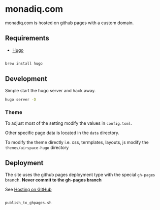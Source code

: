 # monadiq.com

monadiq.com is hosted on github pages with a custom domain.

## Requirements

* [Hugo](https://gohugo.io/getting-started/installing/)

```sh

brew install hugo

```

## Development

Simple start the hugo server and hack away.

```sh
hugo server -D

```

### Theme 
To adjust most of the setting modify the values in `config.toml`.

Other specific page data is located in the `data` directory.

To modify the theme directly i.e. css, termplates, layouts, js modify the `themes/airspace-hugo` directory

## Deployment

The site uses the github pages deployment type with the special `gh-pages` branch. **Never commit to the gh-pages branch**

See [Hosting on GitHub](https://gohugo.io/hosting-and-deployment/hosting-on-github/)

```sh

publish_to_ghpages.sh

```